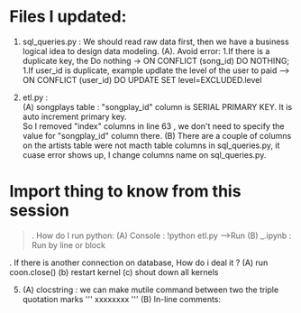 
# Files I updated:

1. sql_queries.py :  We should read raw data first, then we have a business logical idea to design data modeling. 
    (A). Avoid error: 
         1.If there is a  duplicate key,  the Do nothing -> ON CONFLICT (song_id) DO NOTHING;
         1.If user_id is duplicate, example  updlate   the level of the user to paid  --> ON CONFLICT (user_id) DO UPDATE SET level=EXCLUDED.level
    
    
12. etl.py :  
    (A) songplays table :  "songplay_id" column is SERIAL PRIMARY KEY. It is auto increment primary key.  
    So I removed "index" columns in  line 63 , we don't need to specify the value for "songplay_id" column there.
    (B) There are a couple of columns on the artists table were not macth table columns in sql_queries.py, it cuase error shows up, I change columns name on sql_queries.py.
    
# Import thing to know from this session 

    
>. How do I run python: 
    (A) Console : !python etl.py -->Run 
    (B) _.ipynb : Run by line or block
    
.  If there is another connection on database, How do i deal it ?
    (A) run coon.close()
    (b) restart kernel 
    (c) shout down all kernels

5. (A) clocstring : we can make mutile command  between two  the triple quotation marks   ''' xxxxxxxx '''
   (B) In-line comments:
